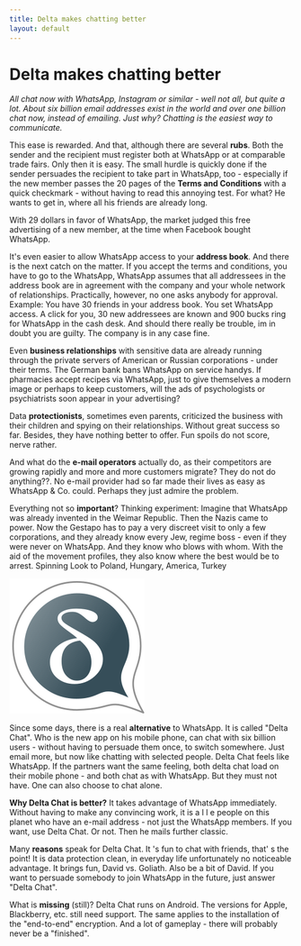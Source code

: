 ```yaml
---
title: Delta makes chatting better
layout: default
---
```


# Delta makes chatting better

_All chat now with WhatsApp, Instagram or similar - well not all, but quite a lot. About six billion email addresses exist in the world and over one billion chat now, instead of emailing. Just why? Chatting is the easiest way to communicate._

This ease is rewarded. And that, although there are several **rubs**. Both the sender and the recipient must register both at WhatsApp or at comparable trade fairs. Only then it is easy. The small hurdle is quickly done if the sender persuades the recipient to take part in WhatsApp, too - especially if the new member passes the 20 pages of the **Terms and Conditions** with a quick checkmark - without having to read this annoying test. For what? He wants to get in, where all his friends are already long. 

With 29 dollars in favor of WhatsApp, the market judged this free advertising of a new member, at the time when Facebook bought WhatsApp.

It's even easier to allow WhatsApp access to your **address book**. And there is the next catch on the matter. If you accept the terms and conditions, you have to go to the WhatsApp, WhatsApp assumes that all addressees in the address book are in agreement with the company and your whole network of relationships. Practically, however, no one asks anybody for approval. Example: You have 30 friends in your address book. You set WhatsApp access. A click for you, 30 new addressees are known and 900 bucks ring for WhatsApp in the cash desk. And should there really be trouble, im in doubt you are guilty. The company is in any case fine.

Even **business relationships** with sensitive data are already running through the private servers of American or Russian corporations - under their terms. The German bank bans WhatsApp on service handys. If pharmacies accept recipes via WhatsApp, just to give themselves a modern image or perhaps to keep customers, will the ads of psychologists or psychiatrists soon appear in your advertising?

Data **protectionists**, sometimes even parents, criticized the business with their children and spying on their relationships. Without great success so far. Besides, they have nothing better to offer. Fun spoils do not score, nerve rather.

And what do the **e-mail operators** actually do, as their competitors are growing rapidly and more and more customers migrate? They do not do anything??. No e-mail provider had so far made their lives as easy as WhatsApp & Co. could. Perhaps they just admire the problem.

Everything not so **important**? Thinking experiment: Imagine that WhatsApp was already invented in the Weimar Republic. Then the Nazis came to power. Now the Gestapo has to pay a very discreet visit to only a few corporations, and they already know every Jew, regime boss - even if they were never on WhatsApp. And they know who blows with whom. With the aid of the movement profiles, they also know where the best would be to arrest. Spinning Look to Poland, Hungary, America, Turkey

![Delta Chat Logo](/public/images/home/intro1.png)

Since some days, there is a real **alternative** to WhatsApp. It is called "Delta Chat". Who is the new app on his mobile phone, can chat with six billion users - without having to persuade them once, to switch somewhere. Just email more, but now like chatting with selected people. Delta Chat feels like WhatsApp. If the partners want the same feeling, both delta chat load on their mobile phone - and both chat as with WhatsApp. But they must not have. One can also choose to chat alone.

**Why Delta Chat is better?** It takes advantage of WhatsApp immediately. Without having to make any convincing work, it is a l l e people on this planet who have an e-mail address - not just the WhatsApp members. If you want, use Delta Chat. Or not. Then he mails further classic.

Many **reasons** speak for Delta Chat. It 's fun to chat with friends, that' s the point! It is data protection clean, in everyday life unfortunately no noticeable advantage. It brings fun, David vs. Goliath. Also be a bit of David. If you want to persuade somebody to join WhatsApp in the future, just answer "Delta Chat".

What is **missing** (still)? Delta Chat runs on Android. The versions for Apple, Blackberry, etc. still need support. The same applies to the installation of the "end-to-end" encryption. And a lot of gameplay - there will probably never be a "finished".
